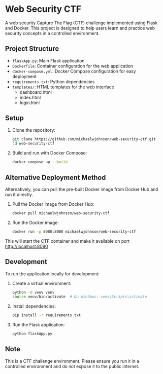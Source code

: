 # Web Security CTF

A web security Capture The Flag (CTF) challenge implemented using Flask and Docker. This project is designed to help users learn and practice web security concepts in a controlled environment.

## Project Structure

- `flaskApp.py`: Main Flask application
- `Dockerfile`: Container configuration for the web application
- `docker-compose.yml`: Docker Compose configuration for easy deployment
- `requirements.txt`: Python dependencies
- `templates/`: HTML templates for the web interface
  - dashboard.html
  - index.html
  - login.html

## Setup

1. Clone the repository:

   ```bash
   git clone https://github.com/michaelwjohnson/web-security-ctf.git
   cd web-security-ctf
   ```

2. Build and run with Docker Compose:

   ```bash
   docker-compose up --build
   ```

## Alternative Deployment Method

Alternatively, you can pull the pre-built Docker image from Docker Hub and run it directly.

1. Pull the Docker image from Docker Hub:

   ```bash
   docker pull michaelwjohnson/web-security-ctf
   ```

2. Run the Docker image:

   ```bash
   docker run -p 8080:8080 michaelwjohnson/web-security-ctf
   ```

This will start the CTF container and make it available on port <http://localhost:8080>

## Development

To run the application locally for development:

1. Create a virtual environment:

   ```bash
   python -m venv venv
   source venv/bin/activate  # On Windows: venv\Scripts\activate
   ```

2. Install dependencies:

   ```bash
   pip install -r requirements.txt
   ```

3. Run the Flask application:

   ```bash
   python flaskApp.py
   ```

## Note

This is a CTF challenge environment. Please ensure you run it in a controlled environment and do not expose it to the public internet.
